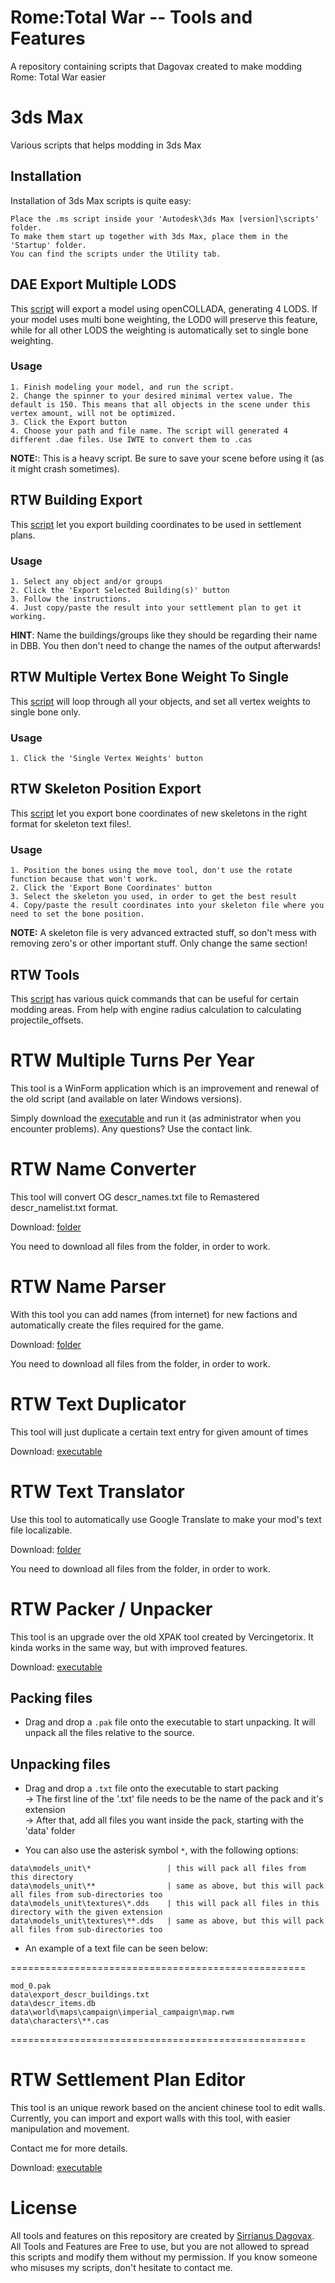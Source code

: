 # Rome:Total War -- Tools and Features
A repository containing scripts that Dagovax created to make modding Rome: Total War easier

# 3ds Max
Various scripts that helps modding in 3ds Max

## Installation
Installation of 3ds Max scripts is quite easy:
```
Place the .ms script inside your 'Autodesk\3ds Max [version]\scripts' folder.
To make them start up together with 3ds Max, place them in the 'Startup' folder.
You can find the scripts under the Utility tab. 
```

## DAE Export Multiple LODS
This [script](https://github.com/Dagovax/Rome-Total-War-Tools-and-Features/tree/master/3dsMax%20Scripts/DAE%20Export%20Multiple%20LODS) will export a model using openCOLLADA, generating 4 LODS. If your model uses multi bone weighting, the LOD0 will preserve this feature, while for all other LODS the weighting is automatically set to single bone weighting.

### Usage
```
1. Finish modeling your model, and run the script.
2. Change the spinner to your desired minimal vertex value. The default is 150. This means that all objects in the scene under this vertex amount, will not be optimized.
3. Click the Export button
4. Choose your path and file name. The script will generated 4 different .dae files. Use IWTE to convert them to .cas
```
<B>NOTE:</B>: This is a heavy script. Be sure to save your scene before using it (as it might crash sometimes).

## RTW Building Export
This [script](https://github.com/Dagovax/Rome-Total-War-Tools-and-Features/tree/master/3dsMax%20Scripts/RTW%20Building%20Export) let you export building coordinates to be used in settlement plans.

### Usage
```
1. Select any object and/or groups
2. Click the 'Export Selected Building(s)' button
3. Follow the instructions.
4. Just copy/paste the result into your settlement plan to get it working.
```
<B>HINT</B>: Name the buildings/groups like they should be regarding their name in DBB. You then don't need to change the names of the output afterwards!

## RTW Multiple Vertex Bone Weight To Single
This [script](https://github.com/Dagovax/Rome-Total-War-Tools-and-Features/tree/master/3dsMax%20Scripts/RTW%20Multiple%20Vertex%20Bone%20Weight%20To%20Single) will loop through all your objects, and set all vertex weights to single bone only.

### Usage
```
1. Click the 'Single Vertex Weights' button
```

## RTW Skeleton Position Export
This [script](https://github.com/Dagovax/Rome-Total-War-Tools-and-Features/tree/master/3dsMax%20Scripts/RTW%20Skeleton%20Position%20Export) let you export bone coordinates of new skeletons in the right format for skeleton text files!.

### Usage
```
1. Position the bones using the move tool, don't use the rotate function because that won't work.
2. Click the 'Export Bone Coordinates' button
3. Select the skeleton you used, in order to get the best result
4. Copy/paste the result coordinates into your skeleton file where you need to set the bone position.
```
<B>NOTE:</B> A skeleton file is very advanced extracted stuff, so don't mess with removing zero's or other important stuff. Only change the same section!

## RTW Tools
This [script](https://github.com/Dagovax/Rome-Total-War-Tools-and-Features/tree/master/3dsMax%20Scripts/RTW%20Tools) has various quick commands that can be useful for certain modding areas. From help with engine radius calculation to calculating projectile_offsets. 

# RTW Multiple Turns Per Year
This tool is a WinForm application which is an improvement and renewal of the old script (and available on later Windows versions).

Simply download the [executable](https://github.com/Dagovax/Rome-Total-War-Tools-and-Features/blob/master/RTWMultipleTurnsPerYear/RTW%20Multiple%20Turns%20Per%20Year.exe) and run it (as administrator when you encounter problems). Any questions? Use the contact link. 

# RTW Name Converter
This tool will convert OG descr_names.txt file to Remastered descr_namelist.txt format.

Download: [folder](https://github.com/Dagovax/Rome-Total-War-Tools-and-Features/tree/master/RTW.NameConverter)

You need to download all files from the folder, in order to work.

# RTW Name Parser
With this tool you can add names (from internet) for new factions and automatically create the files required for the game.

Download: [folder](https://github.com/Dagovax/Rome-Total-War-Tools-and-Features/tree/master/RTW.NameParser)

You need to download all files from the folder, in order to work.

# RTW Text Duplicator
This tool will just duplicate a certain text entry for given amount of times

Download: [executable](https://github.com/Dagovax/Rome-Total-War-Tools-and-Features/raw/master/RTWTextDuplicator/Rome%20Total%20War%20(RR)%20Text%20Duplicator.exe)

# RTW Text Translator
Use this tool to automatically use Google Translate to make your mod's text file localizable.

Download: [folder](https://github.com/Dagovax/Rome-Total-War-Tools-and-Features/tree/master/RTWTextTranslator)

You need to download all files from the folder, in order to work.

# RTW Packer / Unpacker
This tool is an upgrade over the old XPAK tool created by Vercingetorix. It kinda works in the same way, but with improved features. 

Download: [executable](https://github.com/Dagovax/Rome-Total-War-Tools-and-Features/tree/master/RTW.Packer/RTW.Packer.exe)

## Packing files

* Drag and drop a `.pak` file onto the executable to start unpacking. It will unpack all the files relative to the source.

## Unpacking files

* Drag and drop a `.txt` file onto the executable to start packing<br>
-> The first line of the '.txt' file needs to be the name of the pack and it's extension<br>
-> After that, add all files you want inside the pack, starting with the 'data' folder

* You can also use the asterisk symbol `*`, with the following options:
```
data\models_unit\*                 | this will pack all files from this directory
data\models_unit\**                | same as above, but this will pack all files from sub-directories too
data\models_unit\textures\*.dds    | this will pack all files in this directory with the given extension
data\models_unit\textures\**.dds   | same as above, but this will pack all files from sub-directories too
```

* An example of a text file can be seen below:

===================================================
```
mod_0.pak
data\export_descr_buildings.txt
data\descr_items.db
data\world\maps\campaign\imperial_campaign\map.rwm
data\characters\**.cas
```
===================================================

# RTW Settlement Plan Editor
This tool is an unique rework based on the ancient chinese tool to edit walls.<br/>
Currently, you can import and export walls with this tool, with easier manipulation and movement.

Contact me for more details.

Download: [executable](https://github.com/Dagovax/Rome-Total-War-Tools-and-Features/raw/master/RTW.SettlementPlanEditor/Settlement%20Plan%20Editor.exe)

# License
All tools and features on this repository are created by [Sirrianus Dagovax](https://github.com/Dagovax). All Tools and Features are Free to use, but you are 
not allowed to spread this scripts and modify them without my permission. If you know someone who misuses my scripts, don't hesitate to
contact me.
